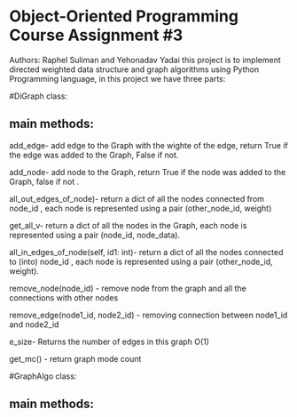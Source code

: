 # Object-Oriented Programming Course Assignment #3
Authors: Raphel Suliman and Yehonadav Yadai
this project is to implement directed weighted data structure and graph algorithms using Python Programming language, in this project we have three parts:

#DiGraph class:
## main methods:
add_edge- add edge to the Graph with the wighte of the edge, return True if the edge was added to the Graph, False if not.

add_node- add node to the Graph, return True if the node was added to the Graph, false if not .

all_out_edges_of_node)- return a dict of all the nodes connected from node_id , each node is represented using a pair
(other_node_id, weight) 

get_all_v- return a dict of all the nodes in the Graph, each node is represented using a pair (node_id, node_data). 

all_in_edges_of_node(self, id1: int)- return a dict of all the nodes connected to (into) node_id , each node is represented using a pair (other_node_id, weight).

remove_node(node_id) - remove node from the graph and all the connections with other nodes

remove_edge(node1_id, node2_id) - removing connection between node1_id and node2_id

e_size- Returns the number of edges in this graph O(1)

get_mc() - return graph mode count

#GraphAlgo class:
## main methods:
